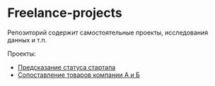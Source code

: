 # Freelance-projects

Репозиторий содержит самостоятельные проекты, исследования данных и т.п.

Проекты:
- [Предсказание статуса стартапа](./01.%20предсказание%20стартапа/README.md)
- [Сопоставление товаров компании А и Б](./02.%20сопоставление%20товаров%20компаний/README.md)

